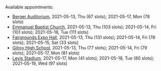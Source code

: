 Available appointments:

* [Berger Auditorium](https://schedulecare.sccgov.org/mychartprd/SignupAndSchedule/EmbeddedSchedule?id=132694&vt=1277&dept=101064003), 2021-05-13, Thu (67 slots); 2021-05-17, Mon (78 slots)
* [Emmanuel Baptist Church](https://schedulecare.sccgov.org/mychartprd/SignupAndSchedule/EmbeddedSchedule?id=132871&vt=1277&dept=101064006), 2021-05-13, Thu (103 slots); 2021-05-14, Fri (101 slots); 2021-05-18, Tue (111 slots)
* [Fairgrounds Expo Hall](https://schedulecare.sccgov.org/mychartprd/SignupAndSchedule/EmbeddedSchedule?id=132726&vt=1277&dept=101064002), 2021-05-13, Thu (131 slots); 2021-05-14, Fri (76 slots); 2021-05-15, Sat (33 slots)
* [Gilroy High School](https://schedulecare.sccgov.org/mychartprd/SignupAndSchedule/EmbeddedSchedule?id=132980&vt=1277&dept=101064008), 2021-05-13, Thu (77 slots); 2021-05-14, Fri (79 slots); 2021-05-17, Mon (81 slots)
* [Levis Stadium](https://schedulecare.sccgov.org/mychartprd/SignupAndSchedule/EmbeddedSchedule?id=132723&vt=1277&dept=101064004), 2021-05-17, Mon (41 slots); 2021-05-18, Tue (80 slots); 2021-05-19, Wed (97 slots)
